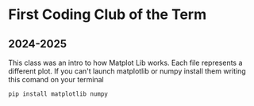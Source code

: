 # First Coding Club of the Term
## 2024-2025

This class was an intro to how Matplot Lib works. Each file represents a different plot.
If you can't launch matplotlib or numpy install them writing this comand on your terminal
```
pip install matplotlib numpy
```